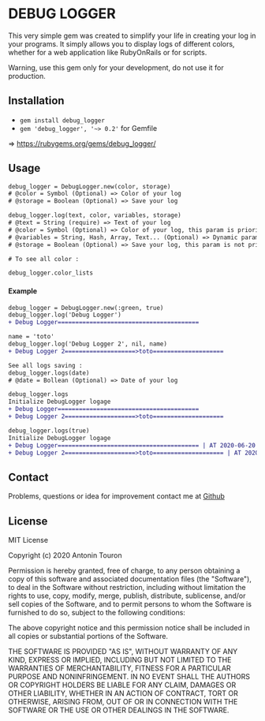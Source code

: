 # DEBUG LOGGER

This very simple gem was created to simplify your life in creating your log in your programs. It simply allows you to display logs of different colors, whether for a web application like RubyOnRails or for scripts.


Warning, use this gem only for your development, do not use it for production.

## Installation

* `gem install debug_logger`
* `gem 'debug_logger', '~> 0.2'` for Gemfile

=> https://rubygems.org/gems/debug_logger/

## Usage

```diff
debug_logger = DebugLogger.new(color, storage)
# @color = Symbol (Optional) => Color of your log
# @storage = Boolean (Optional) => Save your log

debug_logger.log(text, color, variables, storage)
# @text = String (require) => Text of your log
# @color = Symbol (Optional) => Color of your log, this param is priority to the colors chosen during instantiation
# @variables = String, Hash, Array, Text... (Optional) => Dynamic params of your log
# @storage = Boolean (Optional) => Save your log, this param is not priority to the storage chosen during instantiation

# To see all color :

debug_logger.color_lists
```

#### Example

```diff
debug_logger = DebugLogger.new(:green, true)
debug_logger.log('Debug Logger')
+ Debug Logger========================================

name = 'toto'
debug_logger.log('Debug Logger 2', nil, name)
+ Debug Logger 2====================>toto====================

See all logs saving :
debug_logger.logs(date)
# @date = Bollean (Optional) => Date of your log

debug_logger.logs
Initialize DebugLogger logage
+ Debug Logger========================================
+ Debug Logger 2====================>toto====================

debug_logger.logs(true)
Initialize DebugLogger logage
+ Debug Logger======================================== | AT 2020-06-20 21:37:18
+ Debug Logger 2====================>toto==================== | AT 2020-06-20 21:37:22
```

## Contact

Problems, questions or idea for improvement contact me at <a href="https://github.com/antonintouron" target="_blank">Github</a>

## License

MIT License

Copyright (c) 2020 Antonin Touron

Permission is hereby granted, free of charge, to any person obtaining a copy
of this software and associated documentation files (the "Software"), to deal
in the Software without restriction, including without limitation the rights
to use, copy, modify, merge, publish, distribute, sublicense, and/or sell
copies of the Software, and to permit persons to whom the Software is
furnished to do so, subject to the following conditions:

The above copyright notice and this permission notice shall be included in all
copies or substantial portions of the Software.

THE SOFTWARE IS PROVIDED "AS IS", WITHOUT WARRANTY OF ANY KIND, EXPRESS OR
IMPLIED, INCLUDING BUT NOT LIMITED TO THE WARRANTIES OF MERCHANTABILITY,
FITNESS FOR A PARTICULAR PURPOSE AND NONINFRINGEMENT. IN NO EVENT SHALL THE
AUTHORS OR COPYRIGHT HOLDERS BE LIABLE FOR ANY CLAIM, DAMAGES OR OTHER
LIABILITY, WHETHER IN AN ACTION OF CONTRACT, TORT OR OTHERWISE, ARISING FROM,
OUT OF OR IN CONNECTION WITH THE SOFTWARE OR THE USE OR OTHER DEALINGS IN THE
SOFTWARE.
